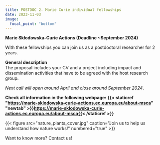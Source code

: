 ```yaml
---
title: POSTDOC 2. Marie Curie individual fellowships
date: 2023-11-03
image:
  focal_point: "bottom"
---
```


**Marie Skłodowska-Curie Actions (Deadline ~September 2024)**
<!--more-->

With these fellowships you can join us as a postdoctoral researcher for 2 years. 

**General description**<br />
The proposal includes your CV and a project including impact and dissemination activities that have to be agreed with the host research group.

*Next call will open around April and close around September 2024*. <br />


**Check all information in the following webpage:**
**{{< staticref "https://marie-sklodowska-curie-actions.ec.europa.eu/about-msca" "newtab" >}}https://marie-sklodowska-curie-actions.ec.europa.eu/about-msca{{< /staticref >}}**


<!--more-->

{{< figure src="nature_plants_cover.jpg" caption="Join us to help us understand how nature works!" numbered="true" >}}

<!--more-->
Want to know more? Contact us!
